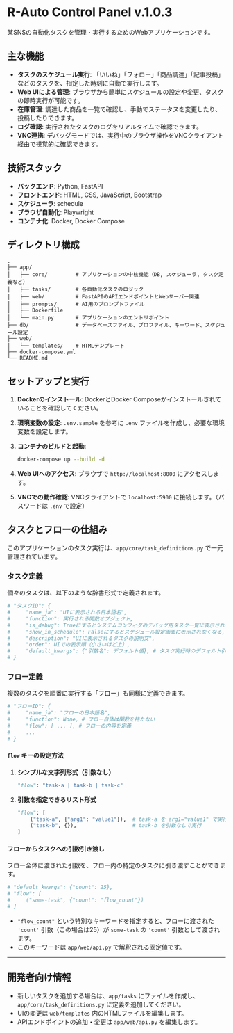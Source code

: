 # R-Auto Control Panel v.1.0.3

某SNSの自動化タスクを管理・実行するためのWebアプリケーションです。

## 主な機能

- **タスクのスケジュール実行**: 「いいね」「フォロー」「商品調達」「記事投稿」などのタスクを、指定した時刻に自動で実行します。
- **Web UIによる管理**: ブラウザから簡単にスケジュールの設定や変更、タスクの即時実行が可能です。
- **在庫管理**: 調達した商品を一覧で確認し、手動でステータスを変更したり、投稿したりできます。
- **ログ確認**: 実行されたタスクのログをリアルタイムで確認できます。
- **VNC連携**: デバッグモードでは、実行中のブラウザ操作をVNCクライアント経由で視覚的に確認できます。

## 技術スタック

- **バックエンド**: Python, FastAPI
- **フロントエンド**: HTML, CSS, JavaScript, Bootstrap
- **スケジューラ**: schedule
- **ブラウザ自動化**: Playwright
- **コンテナ化**: Docker, Docker Compose

## ディレクトリ構成

```
.
├── app/
│   ├── core/         # アプリケーションの中核機能（DB, スケジューラ, タスク定義など）
│   ├── tasks/        # 各自動化タスクのロジック
│   ├── web/          # FastAPIのAPIエンドポイントとWebサーバー関連
│   ├── prompts/      # AI用のプロンプトファイル
│   ├── Dockerfile
│   └── main.py       # アプリケーションのエントリポイント
├── db/               # データベースファイル、プロファイル、キーワード、スケジュール設定
├── web/
│   └── templates/    # HTMLテンプレート
├── docker-compose.yml
└── README.md
```

## セットアップと実行

1.  **Dockerのインストール**: DockerとDocker Composeがインストールされていることを確認してください。
2.  **環境変数の設定**: `.env.sample` を参考に `.env` ファイルを作成し、必要な環境変数を設定します。
3.  **コンテナのビルドと起動**:

    ```bash
    docker-compose up --build -d
    ```

4.  **Web UIへのアクセス**:
    ブラウザで `http://localhost:8000` にアクセスします。

5.  **VNCでの動作確認**:
    VNCクライアントで `localhost:5900` に接続します。（パスワードは `.env` で設定）

## タスクとフローの仕組み

このアプリケーションのタスク実行は、`app/core/task_definitions.py` で一元管理されています。

### タスク定義

個々のタスクは、以下のような辞書形式で定義されます。

```python
# "タスクID": {
#     "name_ja": "UIに表示される日本語名",
#     "function": 実行される関数オブジェクト,
#     "is_debug": Trueにするとシステムコンフィグのデバッグ用タスク一覧に表示される,
#     "show_in_schedule": Falseにするとスケジュール設定画面に表示されなくなる,
#     "description": "UIに表示されるタスクの説明文",
#     "order": UIでの表示順（小さいほど上）,
#     "default_kwargs": {"引数名": デフォルト値}, # タスク実行時のデフォルト引数
# }
```

### フロー定義

複数のタスクを順番に実行する「フロー」も同様に定義できます。

```python
# "フローID": {
#     "name_ja": "フローの日本語名",
#     "function": None, # フロー自体は関数を持たない
#     "flow": [ ... ], # フローの内容を定義
#     ...
# }
```

#### `flow` キーの設定方法

1.  **シンプルな文字列形式（引数なし）**

    ```python
    "flow": "task-a | task-b | task-c"
    ```

2.  **引数を指定できるリスト形式**

    ```python
    "flow": [
        ("task-a", {"arg1": "value1"}),  # task-a を arg1="value1" で実行
        ("task-b", {}),                  # task-b を引数なしで実行
    ]
    ```

#### フローからタスクへの引数引き渡し

フロー全体に渡された引数を、フロー内の特定のタスクに引き渡すことができます。

```python
# "default_kwargs": {"count": 25},
# "flow": [
#     ("some-task", {"count": "flow_count"})
# ]
```

-   `"flow_count"` という特別なキーワードを指定すると、フローに渡された `'count'` 引数（この場合は25）が `some-task` の `'count'` 引数として渡されます。
-   このキーワードは `app/web/api.py` で解釈される固定値です。

---

## 開発者向け情報

- 新しいタスクを追加する場合は、`app/tasks` にファイルを作成し、`app/core/task_definitions.py` に定義を追加してください。
- UIの変更は `web/templates` 内のHTMLファイルを編集します。
- APIエンドポイントの追加・変更は `app/web/api.py` を編集します。
